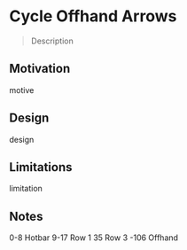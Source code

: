 # Cycle Offhand Arrows

> Description

## Motivation

motive

## Design

design

## Limitations

limitation

## Notes

0-8 Hotbar
9-17 Row 1
35 Row 3
-106 Offhand
